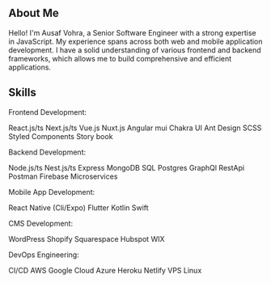 ## About Me
Hello! I'm Ausaf Vohra, a Senior Software Engineer with a strong expertise in JavaScript. My experience spans across both web and mobile application development. I have a solid understanding of various frontend and backend frameworks, which allows me to build comprehensive and efficient applications.

## Skills
Frontend Development:

React.js/ts
Next.js/ts
Vue.js
Nuxt.js
Angular
mui
Chakra UI
Ant Design
SCSS
Styled Components
Story book

Backend Development:

Node.js/ts
Nest.js/ts
Express
MongoDB
SQL
Postgres
GraphQl
RestApi
Postman
Firebase
Microservices

Mobile App Development:

React Native (Cli/Expo)
Flutter
Kotlin
Swift

CMS Development:

WordPress
Shopify
Squarespace
Hubspot
WIX

DevOps Engineering:

CI/CD
AWS
Google Cloud
Azure
Heroku
Netlify
VPS
Linux
